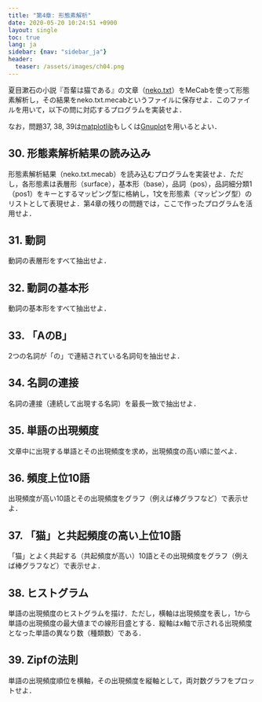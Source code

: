 ```yaml
---
title: "第4章: 形態素解析"
date: 2020-05-20 10:24:51 +0900
layout: single
toc: true
lang: ja
sidebar: {nav: "sidebar_ja"}
header:
  teaser: /assets/images/ch04.png
---
```


夏目漱石の小説『吾輩は猫である』の文章（[neko.txt](/data/neko.txt)）をMeCabを使って形態素解析し，その結果をneko.txt.mecabというファイルに保存せよ．このファイルを用いて，以下の問に対応するプログラムを実装せよ．

なお，問題37, 38, 39は[matplotlib](http://matplotlib.org/)もしくは[Gnuplot](http://www.gnuplot.info/)を用いるとよい．

## 30. 形態素解析結果の読み込み
形態素解析結果（neko.txt.mecab）を読み込むプログラムを実装せよ．ただし，各形態素は表層形（surface），基本形（base），品詞（pos），品詞細分類1（pos1）をキーとするマッピング型に格納し，1文を形態素（マッピング型）のリストとして表現せよ．第4章の残りの問題では，ここで作ったプログラムを活用せよ．

## 31. 動詞
動詞の表層形をすべて抽出せよ．

## 32. 動詞の基本形
動詞の基本形をすべて抽出せよ．

## 33. 「AのB」
2つの名詞が「の」で連結されている名詞句を抽出せよ．

## 34. 名詞の連接
名詞の連接（連続して出現する名詞）を最長一致で抽出せよ．

## 35. 単語の出現頻度
文章中に出現する単語とその出現頻度を求め，出現頻度の高い順に並べよ．

## 36. 頻度上位10語
出現頻度が高い10語とその出現頻度をグラフ（例えば棒グラフなど）で表示せよ．

## 37. 「猫」と共起頻度の高い上位10語
「猫」とよく共起する（共起頻度が高い）10語とその出現頻度をグラフ（例えば棒グラフなど）で表示せよ．

## 38. ヒストグラム
単語の出現頻度のヒストグラムを描け．ただし，横軸は出現頻度を表し，1から単語の出現頻度の最大値までの線形目盛とする．縦軸はx軸で示される出現頻度となった単語の異なり数（種類数）である．

## 39. Zipfの法則
単語の出現頻度順位を横軸，その出現頻度を縦軸として，両対数グラフをプロットせよ．
